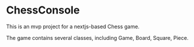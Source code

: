 # ChessConsole

This is an mvp project for a nextjs-based Chess game.

The game contains several classes, including Game, Board, Square, Piece.
